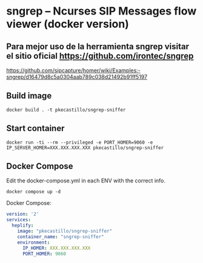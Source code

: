 sngrep – Ncurses SIP Messages flow viewer (docker version)
==========================================================

## Para mejor uso de la herramienta sngrep visitar el sitio oficial https://github.com/irontec/sngrep

https://github.com/sipcapture/homer/wiki/Examples:-sngrep/d16479d8c5a0304aab789c038d21492b91ff5197

## Build image

`docker build . -t pkecastillo/sngrep-sniffer`

## Start container

`docker run -ti --rm --privileged -e PORT_HOMER=9060 -e IP_SERVER_HOMER=XXX.XXX.XXX.XXX pkecastillo/sngrep-sniffer`

## Docker Compose

Edit the docker-compose.yml in each ENV with the correct info.

`docker compose up -d`



Docker Compose:

```YAML
version: '2'
services:
  heplify:
    image: "pkecastillo/sngrep-sniffer"
    container_name: "sngrep-sniffer"
    environment:
      IP_HOMER: XXX.XXX.XXX.XXX
      PORT_HOMER: 9060
```